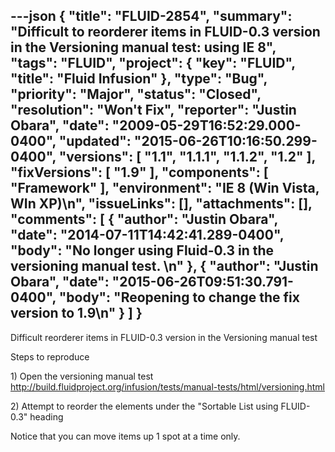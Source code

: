 ---json
{
  "title": "FLUID-2854",
  "summary": "Difficult to reorderer items in FLUID-0.3 version in the Versioning manual test: using IE 8",
  "tags": "FLUID",
  "project": {
    "key": "FLUID",
    "title": "Fluid Infusion"
  },
  "type": "Bug",
  "priority": "Major",
  "status": "Closed",
  "resolution": "Won't Fix",
  "reporter": "Justin Obara",
  "date": "2009-05-29T16:52:29.000-0400",
  "updated": "2015-06-26T10:16:50.299-0400",
  "versions": [
    "1.1",
    "1.1.1",
    "1.1.2",
    "1.2"
  ],
  "fixVersions": [
    "1.9"
  ],
  "components": [
    "Framework"
  ],
  "environment": "IE 8 (Win Vista, WIn XP)\n",
  "issueLinks": [],
  "attachments": [],
  "comments": [
    {
      "author": "Justin Obara",
      "date": "2014-07-11T14:42:41.289-0400",
      "body": "No longer using Fluid-0.3 in the versioning manual test.&#x20;\n"
    },
    {
      "author": "Justin Obara",
      "date": "2015-06-26T09:51:30.791-0400",
      "body": "Reopening to change the fix version to 1.9\n"
    }
  ]
}
---
Difficult reorderer items in FLUID-0.3 version in the Versioning manual test

Steps to reproduce

1\) Open the versioning manual test\
<http://build.fluidproject.org/infusion/tests/manual-tests/html/versioning.html>

2\) Attempt to reorder the elements under the "Sortable List using FLUID-0.3" heading

Notice that you can move items up 1 spot at a time only.

        